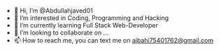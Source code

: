 - 👋 Hi, I’m @Abdullahjaved01
- 👀 I’m interested in Coding, Programming and Hacking
- 🌱 I’m currently learning Full Stack Web-Developer
- 💞️ I’m looking to collaborate on ...
- 📫 How to reach me, you can text me on ajbahi75401762@gmail.com

<!---
Abdullahjaved01 is a ✨ special ✨ repository because its `README.md` (this file) appears on your GitHub profile.
You can click the Preview link to take a look at your changes.
--->
